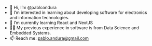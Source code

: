 - 👋 Hi, I’m @pabloandura
- 👀 I’m interested in learning about developing software for electronics and information technologies.
- 🌱 I’m currently learning React and NextJS
- :man_juggling: My previous experience in software is from Data Science and Embedded Systems.
- 📫 Reach me: pablo.andura@gmail.com

<!---
pabloandura/pabloandura is a ✨ special ✨ repository because its `README.md` (this file) appears on your GitHub profile.
You can click the Preview link to take a look at your changes.
--->
